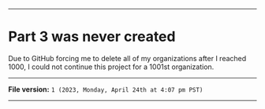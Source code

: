 
***

# Part 3 was never created

Due to GitHub forcing me to delete all of my organizations after I reached 1000, I could not continue this project for a 1001st organization.

***

**File version:** `1 (2023, Monday, April 24th at 4:07 pm PST)`

***
